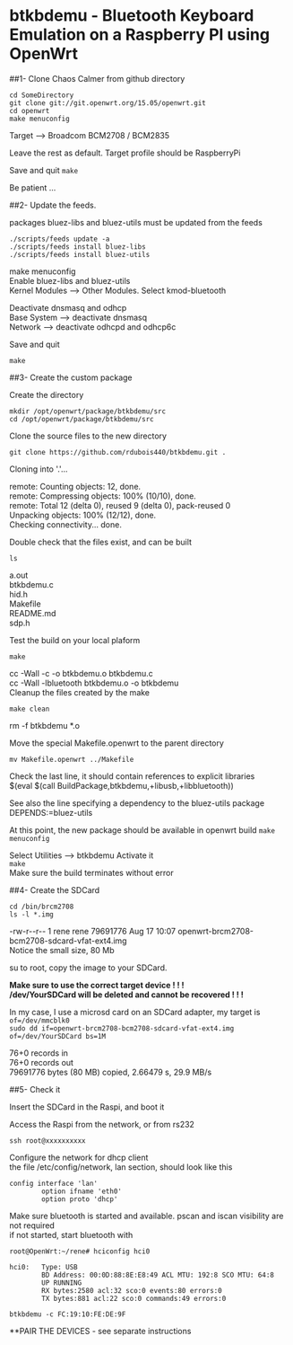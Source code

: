 # btkbdemu - Bluetooth Keyboard Emulation on a Raspberry PI using OpenWrt

##1- Clone Chaos Calmer from github directory
```
cd SomeDirectory 
git clone git://git.openwrt.org/15.05/openwrt.git
cd openwrt
make menuconfig
```
Target --> Broadcom BCM2708 / BCM2835

Leave the rest as default. Target profile should be RaspberryPi

Save and quit
`make`

Be patient ...

##2- Update the feeds. 

packages bluez-libs and bluez-utils must be updated from the feeds

```
./scripts/feeds update -a
./scripts/feeds install bluez-libs
./scripts/feeds install bluez-utils
```



make menuconfig   
Enable bluez-libs and bluez-utils  
Kernel Modules --> Other Modules. Select kmod-bluetooth    

Deactivate dnsmasq and odhcp   
Base System --> deactivate dnsmasq   
Network --> deactivate odhcpd and odhcp6c   

Save and quit

`make`



##3- Create the custom package

Create the directory

```
mkdir /opt/openwrt/package/btkbdemu/src
cd /opt/openwrt/package/btkbdemu/src
```

Clone the source files to the new directory


`git clone https://github.com/rdubois440/btkbdemu.git .`

Cloning into '.'...

remote: Counting objects: 12, done.   
remote: Compressing objects: 100% (10/10), done.  
remote: Total 12 (delta 0), reused 9 (delta 0), pack-reused 0  
Unpacking objects: 100% (12/12), done.  
Checking connectivity... done.


Double check that the files exist, and can be built

`ls`

a.out    
btkbdemu.c     
hid.h     
Makefile     
README.md     
sdp.h     

Test the build on your local plaform

`make` 

cc -Wall   -c -o btkbdemu.o btkbdemu.c  
cc -Wall -lbluetooth btkbdemu.o  -o btkbdemu   
Cleanup the files created by the make

`make clean`

rm -f btkbdemu  *.o 

Move the special Makefile.openwrt to the parent directory

`mv Makefile.openwrt ../Makefile`

Check the last line, it should contain references to explicit libraries   
$(eval $(call BuildPackage,btkbdemu,+libusb,+libbluetooth))

See also the line specifying a dependency to the bluez-utils package  
DEPENDS:=bluez-utils



At this point, the new package should be available in openwrt build
`make menuconfig` 

Select Utilities --> btkbdemu Activate it  
`make`  
Make sure the build terminates without error  

##4- Create the SDCard

`cd /bin/brcm2708`   
`ls -l *.img`

-rw-r--r-- 1 rene rene 79691776 Aug 17 10:07 openwrt-brcm2708-bcm2708-sdcard-vfat-ext4.img   
Notice the small size, 80 Mb

su to root, copy the image to your SDCard.    

**Make sure to use the correct target device ! ! !    
/dev/YourSDCard will be deleted and cannot be recovered ! ! !** 

In my case, I use a microsd card on an SDCard adapter, my target is `of=/dev/mmcblk0`  
`sudo dd if=openwrt-brcm2708-bcm2708-sdcard-vfat-ext4.img of=/dev/YourSDCard bs=1M`  

76+0 records in  
76+0 records out  
79691776 bytes (80 MB) copied, 2.66479 s, 29.9 MB/s  

##5- Check it

Insert the SDCard in the Raspi, and boot it

Access the Raspi from the network, or from rs232

`ssh root@xxxxxxxxxx`


Configure the network for dhcp client   
the file /etc/config/network, lan section, should look like this   

```
config interface 'lan'
        option ifname 'eth0'
        option proto 'dhcp'
```


Make sure bluetooth is started and available. pscan and iscan visibility are not required   
if not started, start bluetooth with   


`root@OpenWrt:~/rene# hciconfig hci0`

```
hci0:   Type: USB
        BD Address: 00:0D:88:8E:E8:49 ACL MTU: 192:8 SCO MTU: 64:8
        UP RUNNING 
        RX bytes:2580 acl:32 sco:0 events:80 errors:0
        TX bytes:881 acl:22 sco:0 commands:49 errors:0
```



`btkbdemu -c FC:19:10:FE:DE:9F`

**PAIR THE DEVICES - see separate instructions   
 
